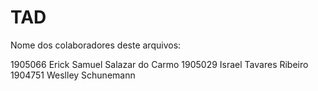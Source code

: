 # TAD
Nome dos colaboradores deste arquivos:

1905066 Erick Samuel Salazar do Carmo
1905029 Israel Tavares Ribeiro
1904751 Weslley Schunemann
